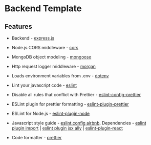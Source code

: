# Backend Template

## Features

- Backend - [express.js](https://expressjs.com/)

- Node.js CORS middleware - [cors](https://github.com/expressjs/cors)

- MongoDB object modeling - [mongoose](https://github.com/Automattic/mongoose)

- Http request logger middleware - [morgan](https://github.com/expressjs/morgan)

- Loads environment variables from .env - [dotenv](https://github.com/motdotla/dotenv)

- Lint your javascript code - [eslint](https://eslint.org/)

- Disable all rules that conflict with Prettier - [eslint-config-prettier](https://github.com/prettier/eslint-config-prettier)

- ESLint plugin for prettier formatting - [eslint-plugin-prettier](https://github.com/prettier/eslint-plugin-prettier)

- ESLint for Node.js - [eslint-plugin-node](https://www.npmjs.com/package/eslint-plugin-node)

* Javascript style guide - [eslint config airbnb](https://www.npmjs.com/package/eslint-config-airbnb). Dependencies - [eslint plugin import](https://github.com/benmosher/eslint-plugin-import) | [eslint plugin jsx ally](https://www.npmjs.com/package/eslint-plugin-jsx-a11y) | [eslint-plugin-react](https://github.com/yannickcr/eslint-plugin-react)

* Code formatter - [prettier](https://prettier.io/)
